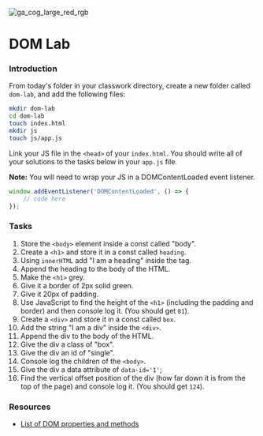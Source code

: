 ![ga_cog_large_red_rgb](https://cloud.githubusercontent.com/assets/40461/8183776/469f976e-1432-11e5-8199-6ac91363302b.png)

# DOM Lab

### Introduction

From today's folder in your classwork directory, create a new folder called `dom-lab`, and add the following files:

```bash
mkdir dom-lab
cd dom-lab
touch index.html
mkdir js
touch js/app.js
```

Link your JS file in the `<head>` of your `index.html`. You should write all of your solutions to the tasks below in your `app.js` file.

**Note:** You will need to wrap your JS in a DOMContentLoaded event listener.

```js
window.addEventListener('DOMContentLoaded', () => {
	// code here
});
```

### Tasks

1. Store the `<body>` element inside a const called "body".
2. Create a `<h1>` and store it in a const called `heading`.
3. Using `innerHTML` add "I am a heading" inside the tag.
4. Append the heading to the body of the HTML.
5. Make the `<h1>` grey.
6. Give it a border of 2px solid green.
7. Give it 20px of padding.
8. Use JavaScript to find the height of the `<h1>` (including the padding and border) and then console log it. (You should get `81`).
9. Create a `<div>` and store it in a const called `box`.
10. Add the string "I am a div" inside the `<div>`.
11. Append the div to the body of the HTML.
12. Give the div a class of "box".
13. Give the div an id of "single".
14. Console log the children of the `<body>`.
15. Give the div a data attribute of `data-id='1'`;
16. Find the vertical offset position of the div (how far down it is from the top of the page) and console log it. (You should get `124`).

### Resources

* [List of DOM properties and methods](http://www.w3schools.com/jsref/dom_obj_all.asp)
